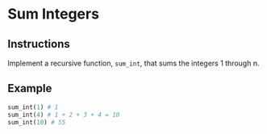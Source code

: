 # Sum Integers

## Instructions

Implement a recursive function, `sum_int`, that sums the integers 1 through n.

## Example

```py
sum_int(1) # 1
sum_int(4) # 1 + 2 + 3 + 4 = 10
sum_int(10) # 55
```
